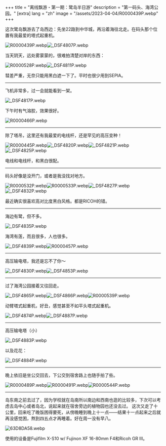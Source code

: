 +++
title = "离线飘游・第一期：鹭岛半日游"
description = "第一码头、海湾公园。"
[extra]
lang = "zh"
image = "/assets/2023-04-04/R0000439P.webp"
+++

这次鹭岛飘游去了岛西边：先坐22路到中华城，再沿着海往北走。在码头那个位置有我最爱的塔式起重机。

![R0000439P.webp](/assets/2023-04-04/R0000439P.webp)![_DSF4807P.webp](/assets/2023-04-04/_DSF4807P.webp)

当天阴天，远处雾蒙蒙的，很难拍清楚对岸的东西：

![R0000528P.webp](/assets/2023-04-04/R0000528P.webp)![_DSF4811P.webp](/assets/2023-04-04/_DSF4811P.webp)

彗差严重，无奈只能用黑白遮一下了。平时也很少用到SEPIA。

------

飞机非常多，过一会就能看到一架。

![_DSF4817P.webp](/assets/2023-04-04/_DSF4817P.webp)

下午时有气溶胶，效果很好。

![R0000466P.webp](/assets/2023-04-04/R0000466P.webp)

------

除了塔吊，这里还有我最爱的电线杆，还是罕见的高压变种！

![R0000445P.webp](/assets/2023-04-04/R0000445P.webp)![_DSF4820P.webp](/assets/2023-04-04/_DSF4820P.webp)![_DSF4821P.webp](/assets/2023-04-04/_DSF4821P.webp)![_DSF4825P.webp](/assets/2023-04-04/_DSF4825P.webp)

电线和电线杆，和黑白很配。

------

码头好像是没开门，或者是我没找对地方。

![R0000532P.webp](/assets/2023-04-04/R0000532P.webp)![R0000533P.webp](/assets/2023-04-04/R0000533P.webp)![_DSF4827P.webp](/assets/2023-04-04/_DSF4827P.webp)![_DSF4832P.webp](/assets/2023-04-04/_DSF4832P.webp)

最近确实很喜欢高对比度黑白风格。都是RICOH的错。

------

海边有鹭，但不多。

![_DSF4835P.webp](/assets/2023-04-04/_DSF4835P.webp)

海湾有莲，而且很多，人也很多。

![_DSF4839P.webp](/assets/2023-04-04/_DSF4839P.webp)![R0000457P.webp](/assets/2023-04-04/R0000457P.webp)

------

高压输电塔，我还是忘不了你～

![_DSF4830P.webp](/assets/2023-04-04/_DSF4830P.webp)![_DSF4853P.webp](/assets/2023-04-04/_DSF4853P.webp)

------

过了海湾公园接着又往回走。

![_DSF4865P.webp](/assets/2023-04-04/_DSF4865P.webp)![_DSF4866P.webp](/assets/2023-04-04/_DSF4866P.webp)![R0000539P.webp](/assets/2023-04-04/R0000539P.webp)

动臂塔式起重机，好丑，感觉甚至不如平头塔式起重机。

![_DSF4874P.webp](/assets/2023-04-04/_DSF4874P.webp)![_DSF4887P.webp](/assets/2023-04-04/_DSF4887P.webp)

------

高压输电塔（小）

![_DSF4883P.webp](/assets/2023-04-04/_DSF4883P.webp)

以及花花：

![_DSF4884P.webp](/assets/2023-04-04/_DSF4884P.webp)

------

晚上依旧是坐公交回去，下公交到宿舍路上也随手拍了些。

![R0000489P.webp](/assets/2023-04-04/R0000489P.webp)![R0000491P.webp](/assets/2023-04-04/R0000491P.webp)![R0000544P.webp](/assets/2023-04-04/R0000544P.webp)

------

岛东南之前去过了，因为学校就在岛南所以南边和西南也逛的比较多，下次可以考虑去岛中心或者岛北，说起来就在宿舍旁边的植物园也还没去过。
这次又走了十公里，回来吃了晚饭困得要死，从傍晚睡到晚上十一点——结果十一点起来之后就再没感觉困，熬到四五点才再睡着。好在周一没有早八。

![63D8DA58.webp](/assets/2023-04-04/63D8DA58.webp)

使用的设备是Fujifilm X-S10 w/ Fujinon XF 16-80mm F4和Ricoh GR III。